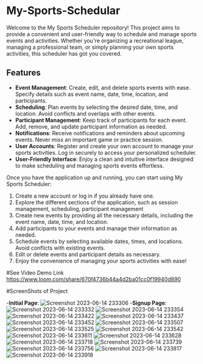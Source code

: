# My-Sports-Schedular

Welcome to the My Sports Scheduler repository! This project aims to provide a convenient and user-friendly way to schedule and manage sports events and activities. Whether you're organizing a recreational league, managing a professional team, or simply planning your own sports activities, this scheduler has got you covered.

## Features

- **Event Management**: Create, edit, and delete sports events with ease. Specify details such as event name, date, time, location, and participants.
- **Scheduling**: Plan events by selecting the desired date, time, and location. Avoid conflicts and overlaps with other events.
- **Participant Management**: Keep track of participants for each event. Add, remove, and update participant information as needed.
- **Notifications**: Receive notifications and reminders about upcoming events. Never miss an important game or practice session.
- **User Accounts**: Register and create your own account to manage your sports activities. Log in securely to access your personalized scheduler.
- **User-Friendly Interface**: Enjoy a clean and intuitive interface designed to make scheduling and managing sports events effortless.

Once you have the application up and running, you can start using My Sports Scheduler:

1. Create a new account or log in if you already have one.
2. Explore the different sections of the application, such as session management, scheduling, participant management
3. Create new events by providing all the necessary details, including the event name, date, time, and location.
4. Add participants to your events and manage their information as needed.
5. Schedule events by selecting available dates, times, and locations. Avoid conflicts with existing events.
7. Edit or delete events and participant details as necessary.
8. Enjoy the convenience of managing your sports activities with ease!

#See Video Demo Link 
https://www.loom.com/share/670f4736b44a4d2ba01cc0f19940d890

#ScreenShots of Project

-**Initial Page**:
![Screenshot 2023-06-14 233306](https://github.com/shyamprakash123/My-Sports-Schedular/assets/106866225/0bf59c20-ef2a-461d-9fdf-8f1b624d26c0)
-**Signup Page**:
![Screenshot 2023-06-14 233332](https://github.com/shyamprakash123/My-Sports-Schedular/assets/106866225/cf51b00b-4c7e-4931-aa81-8be0dfd6e3ac)
![Screenshot 2023-06-14 233354](https://github.com/shyamprakash123/My-Sports-Schedular/assets/106866225/2b903c88-1ad8-4c0b-9e77-cb67c810f2ec)
![Screenshot 2023-06-14 233422](https://github.com/shyamprakash123/My-Sports-Schedular/assets/106866225/064ab4b6-3967-4b1f-af99-4a340874ce2a)
![Screenshot 2023-06-14 233437](https://github.com/shyamprakash123/My-Sports-Schedular/assets/106866225/af1f263a-14b7-4686-a916-d69625217b58)
![Screenshot 2023-06-14 233452](https://github.com/shyamprakash123/My-Sports-Schedular/assets/106866225/dec601ff-aa67-4633-bdba-82768688bd75)
![Screenshot 2023-06-14 233507](https://github.com/shyamprakash123/My-Sports-Schedular/assets/106866225/39eb9bf7-b846-4133-87df-72eac961edf4)
![Screenshot 2023-06-14 233525](https://github.com/shyamprakash123/My-Sports-Schedular/assets/106866225/945c6488-6878-4863-8527-09a7b1e0a0ec)
![Screenshot 2023-06-14 233542](https://github.com/shyamprakash123/My-Sports-Schedular/assets/106866225/6daae31d-29b1-4f9c-afff-595913bf041c)
![Screenshot 2023-06-14 233611](https://github.com/shyamprakash123/My-Sports-Schedular/assets/106866225/887528a2-0386-498d-a2c7-c127a48d795e)
![Screenshot 2023-06-14 233628](https://github.com/shyamprakash123/My-Sports-Schedular/assets/106866225/621a17bf-1f4c-4952-8464-6550865cec71)
![Screenshot 2023-06-14 233718](https://github.com/shyamprakash123/My-Sports-Schedular/assets/106866225/0597ca1a-cba6-47f5-844b-ceff5afb3da9)
![Screenshot 2023-06-14 233739](https://github.com/shyamprakash123/My-Sports-Schedular/assets/106866225/23424ea4-72fa-4b88-b20f-a10dba3083c5)
![Screenshot 2023-06-14 233756](https://github.com/shyamprakash123/My-Sports-Schedular/assets/106866225/7934517a-3fd6-4053-8d30-6bae361b912b)
![Screenshot 2023-06-14 233817](https://github.com/shyamprakash123/My-Sports-Schedular/assets/106866225/e65de10f-d0fc-449c-af8b-b625e65b3a3b)
![Screenshot 2023-06-14 233918](https://github.com/shyamprakash123/My-Sports-Schedular/assets/106866225/ab323a58-c372-41e2-8a46-975df4f7e9a4)
